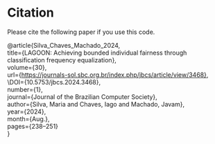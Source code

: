 # Citation
Please cite the following paper if you use this code.

@article{Silva_Chaves_Machado_2024,\
	title={LAGOON: Achieving bounded individual fairness through classification frequency equalization},\
 	volume={30},\
	url={https://journals-sol.sbc.org.br/index.php/jbcs/article/view/3468},
 	\DOI={10.5753/jbcs.2024.3468},\
	number={1},\
	journal={Journal of the Brazilian Computer Society},\
	author={Silva, Maria and Chaves, Iago and Machado, Javam},\
	year={2024},\
	month={Aug.},\
	pages={238–251}\
}
